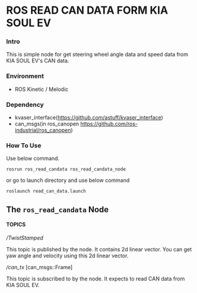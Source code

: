 # ROS READ CAN DATA FORM KIA SOUL EV

### Intro

This is simple node for get steering wheel angle data and speed data from KIA SOUL EV's CAN data.

### Environment

* ROS Kinetic / Melodic

### Dependency

* kvaser_interface(https://github.com/astuff/kvaser_interface)
* can_msgs(in ros_canopen https://github.com/ros-industrial/ros_canopen)

### How To Use

Use below command.

`rosrun ros_read_candata ros_read_candata_node`

or go to launch directory and use below command

`roslaunch read_can_data.launch`



## The `ros_read_candata` Node

#### TOPICS

*/TwistStamped*

This topic is published by the node. It contains 2d linear vector. You can get yaw angle and velocity using this 2d linear vector.



*/can_tx* [can_msgs::Frame]

This topic is subscribed to by the node. It expects to read CAN data from KIA SOUL EV.

